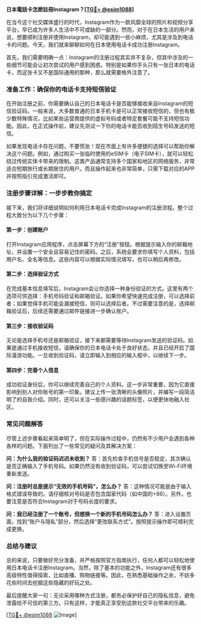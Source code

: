 **日本電話卡怎麽註冊Instagram？[[TG💪+ @esim1088](https://t.me/s/esim1088)]**

在当今这个社交媒体盛行的时代，Instagram作为一款风靡全球的照片和视频分享平台，早已成为许多人生活中不可或缺的一部分。然而，对于在日本生活的用户来说，想要顺利注册并使用Instagram，却可能遇到一些小麻烦，尤其是涉及到电话卡的问题。今天，我们就来聊聊如何在日本使用电话卡成功注册Instagram。

首先，我们需要明确一点：Instagram的注册过程其实并不复杂，但其中涉及的一些细节可能会让初次尝试的用户感到困惑。特别是如果你手头只有一张日本的电话卡，而这张卡又不是国际通用的那种，那么就需要格外注意了。

### **准备工作：确保你的电话卡支持短信验证**

在开始注册之前，你需要确认自己的日本电话卡是否能够接收来自Instagram的短信验证码。一般来说，大多数普通的日本手机卡是可以正常接收短信的，但也有极少数特殊情况，比如某些运营商提供的虚拟号码或者特定套餐可能不支持短信功能。因此，在正式操作前，建议先测试一下你的电话卡能否收到陌生号码发送的短信。

如果发现电话卡存在问题，不要慌张！现在市面上有许多便捷的选择可以帮助你解决这个问题。例如，通过购买一张临时使用的eSIM卡（电子SIM卡），就可以轻松绕过传统实体卡带来的限制。这类产品通常支持多个国家和地区的网络服务，非常适合短期旅行或长期居住的用户。而且操作起来也非常简单，只需下载对应的APP并按照指引完成激活即可。

### **注册步骤详解：一步步教你搞定**

接下来，我们将详细说明如何利用日本电话卡完成Instagram的注册流程。整个过程大致分为以下几个步骤：

#### **第一步：创建账户**
打开Instagram应用程序，点击屏幕下方的“注册”按钮。根据提示输入你的邮箱地址，并设置一个安全且容易记住的密码。之后，系统会要求你填写个人资料，包括用户名、全名等信息。这些内容可以根据实际情况填写，也可以稍后再修改。

#### **第二步：选择验证方式**
在完成基本信息填写后，Instagram会让你选择一种身份验证的方式。这里有两个选项可供选择：手机号码验证和邮箱验证。如果你希望快速完成注册，可以选择前者；如果觉得手机可能会漏接短信，则可以选择后者。不过需要注意的是，选择邮箱验证后，后续还需要通过邮件链接进一步确认账户。

#### **第三步：接收验证码**
无论是选择手机号还是邮箱验证，接下来都需要等待Instagram发送的验证码。如果是通过手机接收短信，请确保你的日本电话卡处于良好状态，并且已经开启了国际漫游功能。一旦收到验证码，请立即输入到相应的输入框中，以继续下一步。

#### **第四步：完善个人信息**
成功验证身份后，你可以继续完善自己的个人资料。这一步非常重要，因为它直接影响到别人对你账号的第一印象。建议上传一张清晰的头像照片，并编写一段简洁明了的自我介绍。同时，还可以关注一些感兴趣的话题标签，以便更快地融入社区。

### **常见问题解答**

尽管上述步骤看起来简单明了，但在实际操作过程中，仍然有不少用户会遇到各种各样的问题。下面列出了一些常见的疑问及其解决方案：

**问：为什么我的验证码迟迟未收到？**
答：首先检查手机信号是否稳定，其次确认是否正确输入了手机号码。如果仍然没有收到验证码，可以尝试切换至Wi-Fi环境重新发送。

**问：注册时总是提示“无效的手机号码”，怎么办？**
答：这种情况可能是由于输入格式错误导致的。请仔细核对号码是否包含国家代码（如中国的+86）。另外，也要注意是否符合Instagram对于号码长度的要求。

**问：我已经注册了一个账号，但想换一个新的手机号码怎么办？**
答：进入设置页面，找到“账户与隐私”部分，然后选择“更改联系方式”。按照提示操作即可顺利完成更换。

### **总结与建议**

总的来说，只要做好充分准备，并严格按照官方指南执行，任何人都可以轻松地使用日本电话卡注册Instagram。当然，除了基本的功能之外，Instagram还有很多高级特性值得探索，比如直播、购物链接等。因此，在熟悉基础操作之余，不妨多花些时间去挖掘这些隐藏的好玩之处。

最后提醒大家一句：无论采用哪种方式注册，都务必保护好自己的隐私信息，避免泄露给不可信的第三方。只有这样，才能真正享受到这款社交平台带来的乐趣。

[[TG💪+ @esim1088](https://t.me/s/esim1088) ![Image](https://i.postimg.cc/4NQfJmqS/Snipaste-2025-05-13-00-14-12.png)]